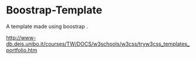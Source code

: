 # Boostrap-Template
A template made using boostrap .

http://www-db.deis.unibo.it/courses/TW/DOCS/w3schools/w3css/tryw3css_templates_portfolio.htm



